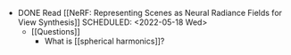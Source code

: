 - DONE Read [[NeRF: Representing Scenes as Neural Radiance Fields for View Synthesis]]
  SCHEDULED: <2022-05-18 Wed>
	- [[Questions]]
		- What is [[spherical harmonics]]?
